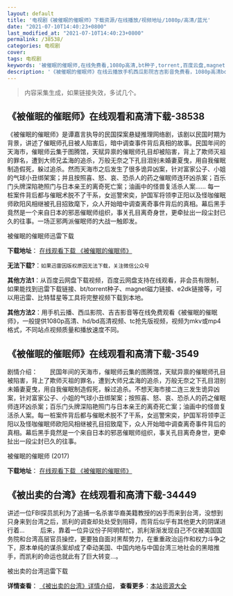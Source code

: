 ```yaml
---
layout: default
title: '电视剧《被催眠的催眠师》下载资源/在线播放/视频地址/1080p/高清/蓝光'
date: "2021-07-10T14:40:23+0800"
last_modified_at: "2021-07-10T14:40:23+0800"
permalink: /38538/
categories: 电视剧
cover:
tags: 电视剧
keywords: '被催眠的催眠师,在线免费看,1080p高清,bt种子,torrent,百度云盘,magnet,磁力链,迅雷下载资源'
description: '《被催眠的催眠师》在线云播放手机西瓜影院吉吉影音免费看，1080p高清bd/hd未删减完整版和tc抢先枪版，mkv/mp4格式，附带bt/torrent种子、magnet/磁力链、百度云盘、网盘资源迅雷下载链接'
---
```


>内容采集生成，如果链接失效，多试几个。


## 《被催眠的催眠师》在线观看和高清下载-38538

《被催眠的催眠师》是谭嘉言执导的民国探案悬疑推理网络剧，该剧以民国时期为背景，讲述了催眠师孔目被人陷害后，暗中调查事件背后真相的故事。民国年间的天海市，催眠师云集于图腾馆，天赋异禀的催眠师孔目却被陷害，背上了欺师灭祖的罪名，遭到大师兄孟海的追杀，万般无奈之下孔目泪别未婚妻夏曳，用自我催眠制造假死，躲过追杀。然而天海市之后发生了很多诡异凶案，针对富家公子、小姐的气球小丑绑架案；并且按照喜、怒、哀、恐杀人的药之催眠师连环凶杀案；百乐门头牌深陷艳照门与日本亲王的离奇死亡案；油画中的怪兽复活杀人案…… 每一桩案件背后都与催眠术脱不了干系，女巡警宋奕，护国军将领李正阳以及怪咖催眠师欧阳风相继被孔目招致麾下，众人开始暗中调查离奇事件背后的真相。幕后黑手竟然是一个来自日本的邪恶催眠师组织，事关孔目离奇身世，更牵扯出一段尘封已久的往事。一场正邪两派催眠师的大战一触即发。


被催眠的催眠师迅雷下载

**下载地址**： [在线观看下载 《被催眠的催眠师》](https://www.993dy.com//vod-detail-id-25956.html) 


**无法下载?**：`如果迅雷因版权原因无法下载，关注微信公众号 `

**其他方法1**：从百度云网盘下载视频，百度云网盘支持在线观看，非会员有限制，如果能找到迅雷下载链接、bt/torrent种子、magnet磁力链接、e2dk链接等，可以用迅雷、比特彗星等工具将完整视频下载到本地。

**其他方法2**：用手机云播、西瓜影院、吉吉影音等在线免费观看《被催眠的催眠师》，一般提供1080p高清、hd/bd高清视频、tc抢先版视频，视频为mkv或mp4格式，不同站点视频质量和播放速度不同。


## 《被催眠的催眠师》在线观看和高清下载-3549

剧情介绍：　　民国年间的天海市，催眠师云集的图腾馆，天赋异禀的催眠师孔目被陷害，背上了欺师灭祖的罪名，遭到大师兄孟海的追杀，万般无奈之下孔目泪别未婚妻夏曳，用自我催眠制造假死，躲过追杀。不想天海市接二连三发生诡异凶案，针对富家公子、小姐的气球小丑绑架案；按照喜、怒、哀、恐杀人的药之催眠师连环凶杀案；百乐门头牌深陷艳照门与日本亲王的离奇死亡案；油画中的怪兽复活杀人案。每一桩案件背后都与催眠术脱不了干系，女巡警宋奕，护国军将领李正阳以及怪咖催眠师欧阳风相继被孔目招致麾下，众人开始暗中调查离奇事件背后的真相。幕后黑手竟然是一个来自日本的邪恶催眠师组织，事关孔目离奇身世，更牵扯出一段尘封已久的往事。


被催眠的催眠师 (2017)

**下载地址**： [在线观看下载 《被催眠的催眠师》](https://www.btbtdy.me/btdy/dy11464.html) 


## 《被出卖的台湾》在线观看和高清下载-34449

讲述一位FBI探员凯利为了追捕一名杀害华裔美籍教授的凶手而来到台湾，没想到只身来到台湾之后，凯利的调查却处处受到阻碍，而背后似乎有其他更大的阴谋进行着... 　　 后来，靠着一位异议份子阿明帮忙，凯利渐渐发现自己不仅被美国国务院和台湾高层官员操控，更要独自面对黑帮势力，在重重政治运作和权力斗争之下，原本单纯的谋杀案却成了牵动美国、中国内地与中国台湾三地社会的黑暗推手，而凯利的命运也就此有了巨大转变...。


被出卖的台湾迅雷下载

**详情查看**： [《被出卖的台湾》详情介绍](/movie/34449/)， **查看更多**：[本站资源大全](/movie/t/all/)

